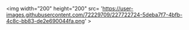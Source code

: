 <p align=”center”>

<img width=”200" height=”200" src= 'https://user-images.githubusercontent.com/72229709/227722724-5deba7f7-4bfb-4c8c-bb83-de2e690044fa.png' >

</p>
